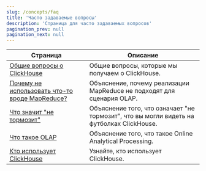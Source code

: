```yaml
---
slug: /concepts/faq
title: 'Часто задаваемые вопросы'
description: 'Страница для часто задаваемых вопросов'
pagination_prev: null
pagination_next: null
---
```


| Страница                                                          | Описание                                                                               |
|------------------------------------------------------------------|----------------------------------------------------------------------------------------|
| [Общие вопросы о ClickHouse](general/index.md)                    | Общие вопросы, которые мы получаем о ClickHouse.                                      |
| [Почему не использовать что-то вроде MapReduce?](general/mapreduce.md) | Объяснение, почему реализации MapReduce не подходят для сценария OLAP.                 |
| [Что значит "не тормозит"](general/ne-tormozit.md)               | Объяснение того, что означает "не тормозит", что вы могли видеть на футболках ClickHouse. |
| [Что такое OLAP](general/olap.md)                                 | Объяснение того, что такое Online Analytical Processing.                                |
| [Кто использует ClickHouse](general/who-is-using-clickhouse.md)   | Узнайте, кто использует ClickHouse.                                                   |
